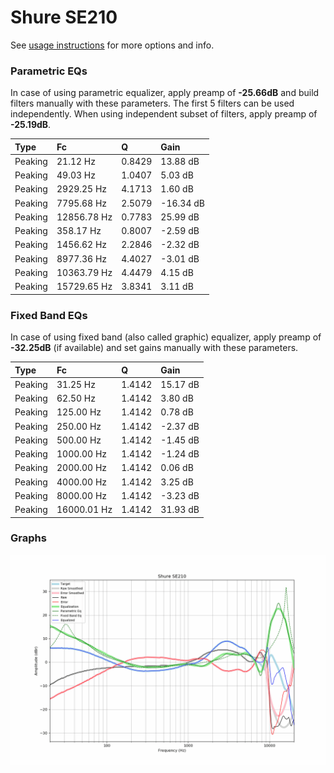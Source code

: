 # Shure SE210
See [usage instructions](https://github.com/jaakkopasanen/AutoEq#usage) for more options and info.

### Parametric EQs
In case of using parametric equalizer, apply preamp of **-25.66dB** and build filters manually
with these parameters. The first 5 filters can be used independently.
When using independent subset of filters, apply preamp of **-25.19dB**.

| Type    | Fc          |      Q | Gain      |
|:--------|:------------|:-------|:----------|
| Peaking | 21.12 Hz    | 0.8429 | 13.88 dB  |
| Peaking | 49.03 Hz    | 1.0407 | 5.03 dB   |
| Peaking | 2929.25 Hz  | 4.1713 | 1.60 dB   |
| Peaking | 7795.68 Hz  | 2.5079 | -16.34 dB |
| Peaking | 12856.78 Hz | 0.7783 | 25.99 dB  |
| Peaking | 358.17 Hz   | 0.8007 | -2.59 dB  |
| Peaking | 1456.62 Hz  | 2.2846 | -2.32 dB  |
| Peaking | 8977.36 Hz  | 4.4027 | -3.01 dB  |
| Peaking | 10363.79 Hz | 4.4479 | 4.15 dB   |
| Peaking | 15729.65 Hz | 3.8341 | 3.11 dB   |

### Fixed Band EQs
In case of using fixed band (also called graphic) equalizer, apply preamp of **-32.25dB**
(if available) and set gains manually with these parameters.

| Type    | Fc          |      Q | Gain     |
|:--------|:------------|:-------|:---------|
| Peaking | 31.25 Hz    | 1.4142 | 15.17 dB |
| Peaking | 62.50 Hz    | 1.4142 | 3.80 dB  |
| Peaking | 125.00 Hz   | 1.4142 | 0.78 dB  |
| Peaking | 250.00 Hz   | 1.4142 | -2.37 dB |
| Peaking | 500.00 Hz   | 1.4142 | -1.45 dB |
| Peaking | 1000.00 Hz  | 1.4142 | -1.24 dB |
| Peaking | 2000.00 Hz  | 1.4142 | 0.06 dB  |
| Peaking | 4000.00 Hz  | 1.4142 | 3.25 dB  |
| Peaking | 8000.00 Hz  | 1.4142 | -3.23 dB |
| Peaking | 16000.01 Hz | 1.4142 | 31.93 dB |

### Graphs
![](./Shure%20SE210.png)